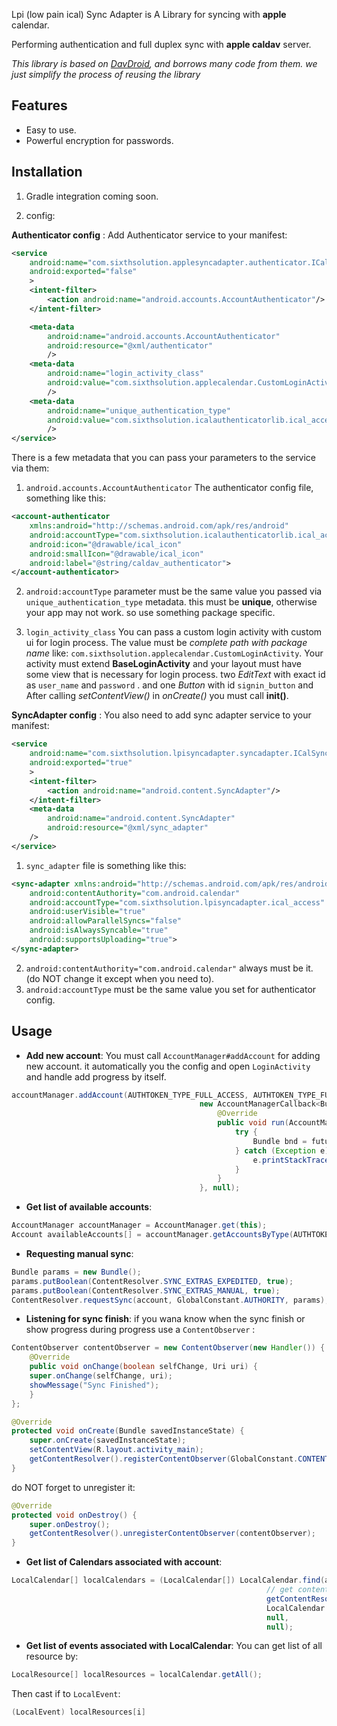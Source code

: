Lpi (low pain ical) Sync Adapter is A Library for syncing with **apple** calendar.

Performing authentication and full duplex sync with **apple caldav** server.

_This library is based on [DavDroid](https://gitlab.com/bitfireAT/davdroid), and borrows many code from them.
 we just simplify the process of reusing the library_

## Features
* Easy to use.
* Powerful encryption for passwords.

## Installation
1) Gradle integration coming soon.

2) config: 

**Authenticator config** : Add Authenticator service to your manifest:
```xml
<service
    android:name="com.sixthsolution.applesyncadapter.authenticator.ICalAuthenticatorService"
    android:exported="false"
    >
    <intent-filter>
        <action android:name="android.accounts.AccountAuthenticator"/>
    </intent-filter>

    <meta-data
        android:name="android.accounts.AccountAuthenticator"
        android:resource="@xml/authenticator"
        />
    <meta-data
        android:name="login_activity_class"
        android:value="com.sixthsolution.applecalendar.CustomLoginActivity"
        />
    <meta-data
        android:name="unique_authentication_type"
        android:value="com.sixthsolution.icalauthenticatorlib.ical_access"
        />
</service>
```
There is a few metadata that you can pass your parameters to the service via them:

1) `android.accounts.AccountAuthenticator`
The authenticator config file, something like this:
```xml
<account-authenticator 
    xmlns:android="http://schemas.android.com/apk/res/android"
    android:accountType="com.sixthsolution.icalauthenticatorlib.ical_access"
    android:icon="@drawable/ical_icon"
    android:smallIcon="@drawable/ical_icon"
    android:label="@string/caldav_authenticator">
</account-authenticator>
```
2) `android:accountType` parameter must be the same value you passed via `unique_authentication_type` metadata.
this must be **unique**, otherwise your app may not work. so use something package specific.

3) `login_activity_class`
You can pass a custom login activity with custom ui for login process.
The value must be _complete path with package name_ like: `com.sixthsolution.applecalendar.CustomLoginActivity`.
Your activity must extend **BaseLoginActivity** and your layout must have some view that is necessary for login process.
two _EditText_ with exact id as `user_name` and `password` . and one _Button_ with id `signin_button` and
After calling _setContentView()_ in _onCreate()_ you must call **init()**.

**SyncAdapter config** :
You also need to add sync adapter service to your manifest:
```xml
<service
    android:name="com.sixthsolution.lpisyncadapter.syncadapter.ICalSyncService"
    android:exported="true"
    >
    <intent-filter>
        <action android:name="android.content.SyncAdapter"/>
    </intent-filter>
    <meta-data
        android:name="android.content.SyncAdapter"
        android:resource="@xml/sync_adapter"
    />
</service>
```
1) `sync_adapter` file is something like this:
```xml
<sync-adapter xmlns:android="http://schemas.android.com/apk/res/android"
    android:contentAuthority="com.android.calendar"
    android:accountType="com.sixthsolution.lpisyncadapter.ical_access"
    android:userVisible="true"
    android:allowParallelSyncs="false"
    android:isAlwaysSyncable="true"
    android:supportsUploading="true">
</sync-adapter>
```
2) `android:contentAuthority="com.android.calendar"` always must be it. (do NOT change it except when you need to).
3) `android:accountType` must be the same value you set for authenticator config.

## Usage
* **Add new account**:
You must call `AccountManager#addAccount` for adding new account. it automatically you the config and open
 `LoginActivity` and handle add progress by itself.
```java
accountManager.addAccount(AUTHTOKEN_TYPE_FULL_ACCESS, AUTHTOKEN_TYPE_FULL_ACCESS, null, null, this,
                                          new AccountManagerCallback<Bundle>() {
                                              @Override
                                              public void run(AccountManagerFuture<Bundle> future) {
                                                  try {
                                                      Bundle bnd = future.getResult();
                                                  } catch (Exception e) {
                                                      e.printStackTrace();
                                                  }
                                              }
                                          }, null);
```
* **Get list of available accounts**:
```java
AccountManager accountManager = AccountManager.get(this);
Account availableAccounts[] = accountManager.getAccountsByType(AUTHTOKEN_TYPE_FULL_ACCESS);
```
* **Requesting manual sync**:
```java
Bundle params = new Bundle();
params.putBoolean(ContentResolver.SYNC_EXTRAS_EXPEDITED, true);
params.putBoolean(ContentResolver.SYNC_EXTRAS_MANUAL, true);
ContentResolver.requestSync(account, GlobalConstant.AUTHORITY, params);
```
* **Listening for sync finish**:
if you wana know when the sync finish or show  progress during progress use a `ContentObserver` :
```java
ContentObserver contentObserver = new ContentObserver(new Handler()) {
    @Override
    public void onChange(boolean selfChange, Uri uri) {
    super.onChange(selfChange, uri);
    showMessage("Sync Finished");
    }
};
```
```java
@Override
protected void onCreate(Bundle savedInstanceState) {
    super.onCreate(savedInstanceState);
    setContentView(R.layout.activity_main);
    getContentResolver().registerContentObserver(GlobalConstant.CONTENT_URI, true, contentObserver);
}
```
do NOT forget to unregister it:
```java
@Override
protected void onDestroy() {
    super.onDestroy();
    getContentResolver().unregisterContentObserver(contentObserver);
}
```
* **Get list of Calendars associated with account**:
```java
LocalCalendar[] localCalendars = (LocalCalendar[]) LocalCalendar.find(account,
                                                         // get contentProviderClient for your authority
                                                         getContentResolver().acquireContentProviderClient(GlobalConstant.AUTHORITY),
                                                         LocalCalendar.Factory.INSTANCE,
                                                         null,
                                                         null);
```
* **Get list of events associated with LocalCalendar**:
You can get list of all resource by:
```java
LocalResource[] localResources = localCalendar.getAll();
```
Then cast if to `LocalEvent`:
```java
(LocalEvent) localResources[i]
```
